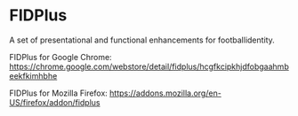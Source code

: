 FIDPlus
=======

A set of presentational and functional enhancements for footballidentity.

FIDPlus for Google Chrome: https://chrome.google.com/webstore/detail/fidplus/hcgfkcipkhjdfobgaahmbeekfkimhbhe

FIDPlus for Mozilla Firefox: https://addons.mozilla.org/en-US/firefox/addon/fidplus
